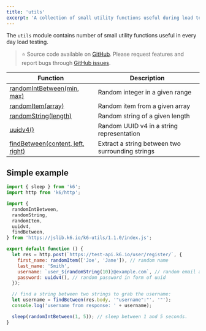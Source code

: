 ```yaml
---
title: 'utils'
excerpt: 'A collection of small utility functions useful during load testing with k6. '
---
```


The `utils` module contains number of small utility functions useful in every day load testing.

> ⭐️ Source code available on [GitHub](https://github.com/k6io/k6-jslib-utils).
> Please request features and report bugs through [GitHub issues](https://github.com/k6io/k6-jslib-utils/issues).

| Function                                                                                              | Description                                      |
| ----------------------------------------------------------------------------------------------------- | ------------------------------------------------ |
| [randomIntBetween(min, max)](/v0.32/javascript-api/jslib/utils/randomintbetween-min-max)              | Random integer in a given range                  |
| [randomItem(array)](/v0.32/javascript-api/jslib/utils/randomitem-array)                               | Random item from a given array                   |
| [randomString(length)](/v0.32/javascript-api/jslib/utils/randomstring-length)                         | Random string of a given length                  |
| [uuidv4()](/v0.32/javascript-api/jslib/utils/uuidv4)                                                  | Random UUID v4 in a string representation        |
| [findBetween(content, left, right)](/v0.32/javascript-api/jslib/utils/findbetween-content-left-right) | Extract a string between two surrounding strings |

## Simple example

<CodeGroup labels={[]}>

```javascript
import { sleep } from 'k6';
import http from 'k6/http';

import {
  randomIntBetween,
  randomString,
  randomItem,
  uuidv4,
  findBetween,
} from 'https://jslib.k6.io/k6-utils/1.1.0/index.js';

export default function () {
  let res = http.post(`https://test-api.k6.io/user/register/`, {
    first_name: randomItem(['Joe', 'Jane']), // random name
    last_name: 'Smith',
    username: `user_${randomString(10)}@example.com`, // random email address,
    password: uuidv4(), // random password in form of uuid
  });

  // find a string between two strings to grab the username:
  let username = findBetween(res.body, '"username":"', '"');
  console.log('username from response: ' + username);

  sleep(randomIntBetween(1, 5)); // sleep between 1 and 5 seconds.
}
```

</CodeGroup>
